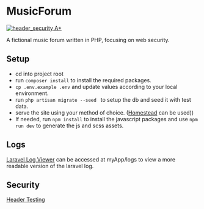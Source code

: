 # MusicForum

[![header_security A+](https://img.shields.io/badge/header_security-A+-green.svg)](https://schd.io/5NKy)

A fictional music forum written in PHP, focusing on web security.

## Setup

- cd into project root
- run ```composer install``` to install the required packages.
- ```cp .env.example .env``` and update values according to your local environment.
- run ```php artisan migrate --seed ``` to setup the db and seed it with test data.
- serve the site using your method of choice. ([Homestead](https://laravel.com/docs/5.5/homestead) can be used))
- If needed, run ```npm install``` to install the javascript packages and use ```npm run dev``` to generate the js and scss assets.

## Logs

[Laravel Log Viewer](https://github.com/rap2hpoutre/laravel-log-viewer) can be accessed at myApp/logs to view a more readable version of the laravel log.

## Security

[Header Testing](https://schd.io/5NKy)
